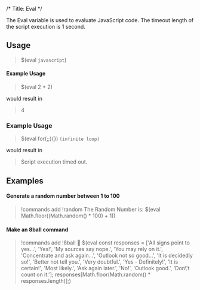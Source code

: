 /*
Title: Eval
*/

The Eval variable is used to evaluate JavaScript code. The timeout length of the script execution is 1 second. 

## Usage

> $(eval `javascript`)

#### Example Usage

> $(eval 2 + 2)

would result in

> 4

### Example Usage

> $(eval for(;;){}) `(infinite loop)`

would result in

> Script execution timed out.

## Examples

#### Generate a random number between 1 to 100

> !commands add !random The Random Number is: $(eval Math.floor((Math.random() * 100) + 1))

#### Make an 8ball command

> !commands add !8ball 🎱 $(eval const responses = ['All signs point to yes...', 'Yes!', 'My sources say nope.', 'You may rely on it.', 'Concentrate and ask again...', 'Outlook not so good...', 'It is decidedly so!', 'Better not tell you.', 'Very doubtful.', 'Yes - Definitely!', 'It is certain!', 'Most likely.', 'Ask again later.', 'No!', 'Outlook good.', 'Don\\'t count on it.']; responses[Math.floor(Math.random() * responses.length)];)
